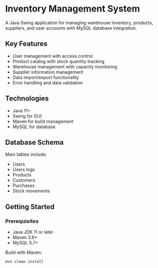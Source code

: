 # Inventory Management System  

A Java Swing application for managing warehouse inventory, products, suppliers, and user accounts with MySQL database integration.  

## Key Features  
- User management with access control  
- Product catalog with stock quantity tracking  
- Warehouse management with capacity monitoring  
- Supplier information management  
- Data import/export functionality  
- Error handling and data validation  

## Technologies  
- Java 11+  
- Swing for GUI  
- Maven for build management
- MySQL for database 

## Database Schema  
Main tables include:  
- Users
- Users logs
- Products  
- Customers  
- Purchases 
- Stock movements  

## Getting Started  

### Prerequisites  
- Java JDK 11 or later 
- Maven 3.6+
- MySQL 5.7+
  
Build with Maven:  
   ```  
   mvn clean install  
   ``` 
